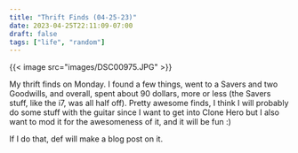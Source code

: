```yaml
---
title: "Thrift Finds (04-25-23)"
date: 2023-04-25T22:11:09-07:00
draft: false
tags: ["life", "random"]
---
```


{{< image src="images/DSC00975.JPG" >}}

My thrift finds on Monday. I found a few things, went to a Savers and two Goodwills, and overall, spent about 90 dollars, more or less (the Savers stuff, like the i7, was all half off). Pretty awesome finds, I think I will probably do some stuff with the guitar since I want to get into Clone Hero but I also want to mod it for the awesomeness of it, and it will be fun :)

If I do that, def will make a blog post on it.